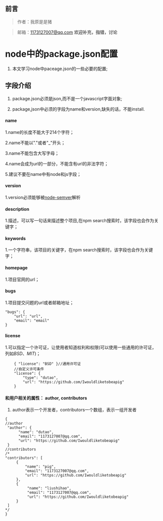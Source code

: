 ## 前言

> 作者：我原是是猪

> 邮箱：1173127007@qq.com **欢迎补充，指错，讨论**

# node中的package.json配置

1. 本文学习node中paceage.json的一些必要的配置;

## 字段介绍

1. package.json必须是json,而不是一个javascript字面对象;

2. package,json中必须的字段为name和version,缺失的话，不能install.

#### name

1.name的长度不能大于214个字符；

2.name不能以"."或者"_"开头；

3.name不能包含大写字母；

4.name会成为url的一部分，不能含有url的非法字符；

5.建议不要在name中有node和js字段；

#### version

1.version必须能够被<a href="https://github.com/npm/node-semver" target="_blank">node-semver</a>解析

#### description

1.描述，可以写一句话来描述整个项目,在npm search搜索时，该字段也会作为关键字；

#### keywords

1.一个字符串，该项目的关键字，在npm search搜索时，该字段也会作为关键字；

#### homepage

1.项目官网的url；

#### bugs 

1.项目提交问题的url或者邮箱地址；

```text
"bugs": {
    "url": "url",
    "email": "email"
}
```

#### license

1.可以指定一个许可证，让使用者知道权利和权限(可以使用一些通用的许可证，列如*BSD*、*MIT*)；
```text
    { "license": "BSD" }//通用许可证
    //自定义许可条件
    "license": {
        "type": "dutao",
        "url": "https://github.com/Iwouldliketobeapig" 
    }
```

#### 和用户相关的属性： author, contributors

1. author表示一个开发者，contributors一个数组，表示一组开发者
```text
{
//author
 "author": {
      "name": "dutao",
      "email": "1173127007@qq.com",
      "url": "https://github.com/Iwouldliketobeapig"
 }
//contributors
/*
"contributors": [
     {
         "name": "pig",
         "email": "1173127007@qq.com",
         "url": "https://github.com/Iwouldliketobeapig"
     },
     {
          "name": "liushihao",
          "email": "1173127007@qq.com",
          "url": "https://github.com/Iwouldliketobeapig"
     }
 ]
*/
}
```